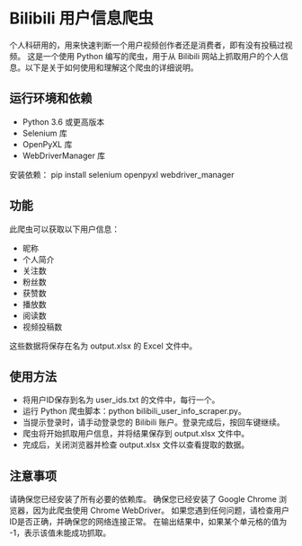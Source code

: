 # Bilibili 用户信息爬虫

个人科研用的，用来快速判断一个用户视频创作者还是消费者，即有没有投稿过视频。
这是一个使用 Python 编写的爬虫，用于从 Bilibili 网站上抓取用户的个人信息。以下是关于如何使用和理解这个爬虫的详细说明。

## 运行环境和依赖

* Python 3.6 或更高版本
* Selenium 库
* OpenPyXL 库
* WebDriverManager 库

安装依赖：
pip install selenium openpyxl webdriver_manager

## 功能
此爬虫可以获取以下用户信息：

* 昵称
* 个人简介
* 关注数
* 粉丝数
* 获赞数
* 播放数
* 阅读数
* 视频投稿数

这些数据将保存在名为 output.xlsx 的 Excel 文件中。

## 使用方法
* 将用户ID保存到名为 user_ids.txt 的文件中，每行一个。
* 运行 Python 爬虫脚本：python bilibili_user_info_scraper.py。
* 当提示登录时，请手动登录您的 Bilibili 账户。登录完成后，按回车键继续。
* 爬虫将开始抓取用户信息，并将结果保存到 output.xlsx 文件中。
* 完成后，关闭浏览器并检查 output.xlsx 文件以查看提取的数据。

## 注意事项
请确保您已经安装了所有必要的依赖库。
确保您已经安装了 Google Chrome 浏览器，因为此爬虫使用 Chrome WebDriver。
如果您遇到任何问题，请检查用户ID是否正确，并确保您的网络连接正常。
在输出结果中，如果某个单元格的值为 -1，表示该值未能成功抓取。
